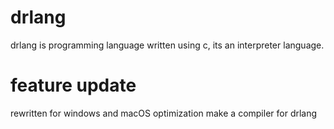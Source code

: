 # drlang
drlang is programming language written using c, its an interpreter language.
# feature update
rewritten for windows and macOS
optimization
make a compiler for drlang
